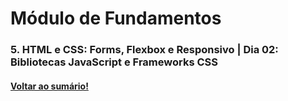 # Módulo de Fundamentos   
### 5. HTML e CSS: Forms, Flexbox e Responsivo  |  Dia 02: Bibliotecas JavaScript e Frameworks CSS
#### [Voltar ao sumário!](https://github.com/hiagoisoppo/trybe_exercicios/tree/main)